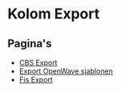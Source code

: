 # Kolom Export

## Pagina's

- [CBS Export](/docs/probleemoplossing/portalen_en_moduleschermen/operationsportaal/kolom_export/cbs_export.md)
- [Export OpenWave sjablonen](/docs/probleemoplossing/portalen_en_moduleschermen/operationsportaal/kolom_export/export_openwave_sjablonen.md)
- [Fis Export](/docs/probleemoplossing/portalen_en_moduleschermen/operationsportaal/kolom_export/fis_export.md)
